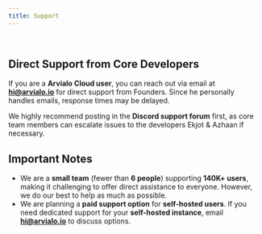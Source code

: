 ```yaml
---
title: Support
---
```


<ZoomableImage src="/docs/images/get-started/support-banner.png" />

<br />
 

## Direct Support from Core Developers
If you are a **Arvialo Cloud user**, you can reach out via email at **hi@arvialo.io** for direct support from Founders. Since he personally handles emails, response times may be delayed. 

We highly recommend posting in the **Discord support forum** first, as core team members can escalate issues to the developers Ekjot & Azhaan if necessary.  

## Important Notes  
- We are a **small team** (fewer than **6 people**) supporting **140K+ users**, making it challenging to offer direct assistance to everyone. However, we do our best to help as much as possible.  
- We are planning a **paid support option** for **self-hosted users**. If you need dedicated support for your **self-hosted instance**, email **hi@arvialo.io** to discuss options.